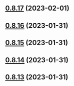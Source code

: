 ## [0.8.17](https://github.com/bcgov/nr-spar-backend/compare/v0.8.16...v0.8.17) (2023-02-01)



## [0.8.16](https://github.com/bcgov/nr-spar-backend/compare/v0.8.15...v0.8.16) (2023-01-31)



## [0.8.15](https://github.com/bcgov/nr-spar-backend/compare/v0.8.14...v0.8.15) (2023-01-31)



## [0.8.14](https://github.com/bcgov/nr-spar-backend/compare/v0.8.13...v0.8.14) (2023-01-31)



## [0.8.13](https://github.com/bcgov/nr-spar-backend/compare/v0.8.12...v0.8.13) (2023-01-31)



